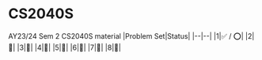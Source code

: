 # CS2040S

AY23/24 Sem 2 CS2040S material
|Problem Set|Status|
|--|--|
|1|✅ / ⭕️|
|2|🚫|
|3|🚫|
|4|🚫|
|5|🚫|
|6|🚫|
|7|🚫|
|8|🚫|
